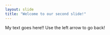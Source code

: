 ```yaml
---
layout: slide
title: "Welcome to our second slide!"
---
```

My text goes here!!
Use the left arrow to go back!

